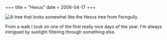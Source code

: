 +++
title = "Hexus"
date = 2006-04-17
+++

![A tree that looks somewhat like the Hexus tree from Ferngully.](/photos/Hexus.jpg)

From a walk I took on one of the first really nice days of the year. I'm always intrigued by sunlight filtering through something else.
